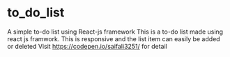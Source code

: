 # to_do_list
A simple to-do list using React-js framework
This is a to-do list made using react js framwork. This is responsive and the list item can easily be added or deleted
Visit https://codepen.io/saifali3251/ for detail
